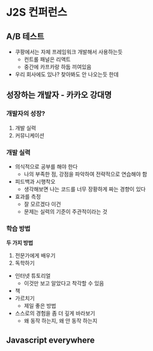 # J2S 컨퍼런스
## A/B 테스트
- 쿠팡에서는 자체 프레임워크 개발해서 사용하는듯
  - 컨트롤 패널은 리액트
  - 중간에 카프카랑 하둡 끼여있음
- 우리 회사에도 있나? 찾아봐도 안 나오는듯 한데

## 성장하는 개발자 - 카카오 강대명
### 개발자의 성장?
1. 개발 실력
2. 커뮤니케이션

### 개발 실력
- 의식적으로 공부를 해야 한다
  - 나의 부족한 점, 강점을 파악하여 전략적으로 연습해야 함
- 피드백과 시행착오
  - 생각해보면 나는 코드를 너무 장황하게 짜는 경향이 있다
- 효과를 측정
  - 잘 모르겠다 이건
  - 문제는 실력의 기준이 주관적이라는 것

### 학습 방법

**두 가지 방법**

1. 전문가에게 배우기
2. 독학하기
  - 인터넷 튜토리얼
    - 이것만 보고 알았다고 착각할 수 있음
  - 책
  - 가르치기
    - 제일 좋은 방법
  - 스스로의 경험을 좀 더 깊게 바라보기
    - 왜 동작 하는지, 왜 안 동작 하는지


## Javascript everywhere
